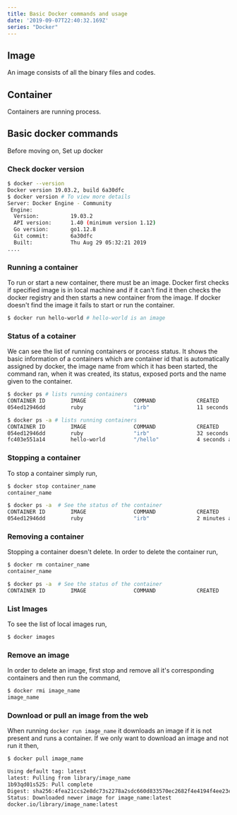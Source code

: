 ```yaml
---
title: Basic Docker commands and usage
date: '2019-09-07T22:40:32.169Z'
series: "Docker"
---
```




## Image
An image consists of all the binary files and codes.

## Container
Containers are running process.

## Basic docker commands

Before moving on, 
Set up docker

### Check docker version

```bash
$ docker --version
Docker version 19.03.2, build 6a30dfc
$ docker version # To view more details
Server: Docker Engine - Community
 Engine:
  Version:          19.03.2
  API version:      1.40 (minimum version 1.12)
  Go version:       go1.12.8
  Git commit:       6a30dfc
  Built:            Thu Aug 29 05:32:21 2019
....
```

### Running a container

To run or start a new container, there must be an image. Docker first checks if specified image is in local machine and if it can't find it then checks the docker registry and then starts a new container from the image. If docker doesn't find the image it fails to start or run the container.
```bash
$ docker run hello-world # hello-world is an image
```

### Status of a cotainer

We can see the list of running containers or process status. It shows the basic information of a containers which are container id that is automatically assigned by docker, the image name from which it has been started, the command ran, when it was created, its status, exposed ports and the name given to the container.
```bash
$ docker ps # lists running containers
CONTAINER ID        IMAGE               COMMAND             CREATED             STATUS              PORTS               NAMES
054ed12946dd        ruby                "irb"               11 seconds ago      Up 10 seconds                           hopeful_shtern

$ docker ps -a # lists running containers
CONTAINER ID        IMAGE               COMMAND             CREATED             STATUS                     PORTS               NAMES
054ed12946dd        ruby                "irb"               32 seconds ago      Up 31 seconds                                  hopeful_shtern
fc403e551a14        hello-world         "/hello"            4 seconds ago       Exited (0) 3 seconds ago                       nifty_antonelli
```

### Stopping a container

To stop a container simply run,

```bash
$ docker stop container_name
container_name 

$ docker ps -a  # See the status of the container
CONTAINER ID        IMAGE               COMMAND             CREATED             STATUS                      PORTS               NAMES
054ed12946dd        ruby                "irb"               2 minutes ago       Exited (1) 58 seconds ago                       hopeful_shtern
```

### Removing a container

Stopping a container doesn't delete. In order to delete the container run,

```bash
$ docker rm container_name
container_name 

$ docker ps -a  # See the status of the container
CONTAINER ID        IMAGE               COMMAND             CREATED             STATUS                      PORTS               NAMES
```

### List Images
To see the list of local images run,

```bash
$ docker images
```

### Remove an image
In order to delete an image, first stop and remove all it's corresponding containers and then run the command,
```bash
$ docker rmi image_name
image_name
```

### Download or pull an image from the web

When running `docker run image_name` it downloads an image if it is not present and runs a container. If we only want to download an image and not run it then,
```bash
$ docker pull image_name

Using default tag: latest
latest: Pulling from library/image_name
1b93qd01s525: Pull complete
Digest: sha256:4fea21ccs2e8dc73s2278a2sdc660d833570ec2682f4e4194f4ee23e415e1064
Status: Downloaded newer image for image_name:latest
docker.io/library/image_name:latest
```